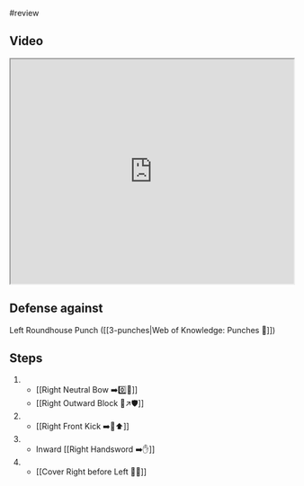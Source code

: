 #review 
## Video

<iframe src="https://www.youtube.com/embed/IXZ6kr4VHQw?start=29&end=46" width="100%" height="400"></iframe>

## Defense against

Left Roundhouse Punch ([[3-punches|Web of Knowledge: Punches 👊]])

## Steps

1.  -   [[Right Neutral Bow ➡️0️⃣🦶]]
    - [[Right Outward Block 🤛↗️🛡️]]
2.  -   [[Right Front Kick ➡️🦶⬆️]]
3.  -   Inward [[Right Handsword ➡️✋]]
4.  -   [[Cover Right before Left 🦶🔄]]
